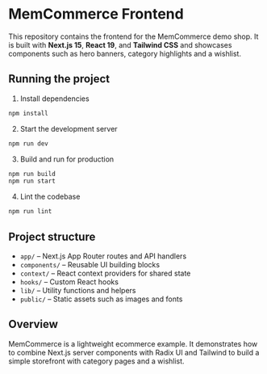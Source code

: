 # MemCommerce Frontend

This repository contains the frontend for the MemCommerce demo shop. It is built with **Next.js 15**, **React 19**, and **Tailwind CSS** and showcases components such as hero banners, category highlights and a wishlist.

## Running the project

1. Install dependencies

```bash
npm install
```

2. Start the development server

```bash
npm run dev
```

3. Build and run for production

```bash
npm run build
npm run start
```

4. Lint the codebase

```bash
npm run lint
```

## Project structure

- `app/` – Next.js App Router routes and API handlers
- `components/` – Reusable UI building blocks
- `context/` – React context providers for shared state
- `hooks/` – Custom React hooks
- `lib/` – Utility functions and helpers
- `public/` – Static assets such as images and fonts

## Overview

MemCommerce is a lightweight ecommerce example. It demonstrates how to combine Next.js server components with Radix UI and Tailwind to build a simple storefront with category pages and a wishlist.


